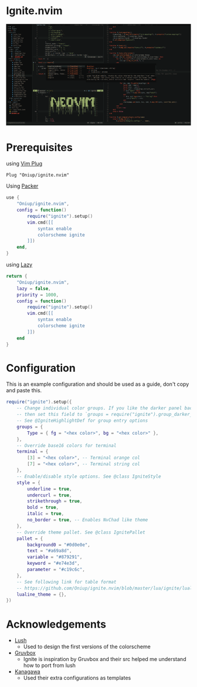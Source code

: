 # Ignite.nvim

![showcase](./extra/showcase.png)

# Prerequisites

using [Vim Plug](https://github.com/junegunn/vim-plug)

```vim
Plug "Oniup/ignite.nvim"
```

Using [Packer](https://github.com/wbthomason/packer.nvim)

```lua
use {
    "Oniup/ignite.nvim",
    config = function()
        require("ignite").setup()
        vim.cmd([[
            syntax enable
            colorscheme ignite
        ]])
    end,
}
```

using [Lazy](https://github.com/folke/lazy.nvim)

```lua
return {
    "Oniup/ignite.nvim",
    lazy = false,
    priority = 1000,
    config = function()
        require("ignite").setup()
        vim.cmd([[
            syntax enable
            colorscheme ignite
        ]])
    end
}
```

# Configuration

This is an example configuration and should be used as a guide, don't copy and paste this.

```lua
require("ignite").setup({
    -- Change individual color groups. If you like the darker panel backgrounds/NvChad like theme,
    -- then set this field to `groups = require("ignite").group_darker_panel_bg_overrides()`.
    -- See @IgniteHighlightDef for group entry options
    groups = {
        Type = { fg = "<hex color>", bg = "<hex color>" },
    },
    -- Override base16 colors for terminal
    terminal = {
        [3] = "<hex color>", -- Terminal orange col
        [7] = "<hex color>", -- Terminal string col
    },
    -- Enable/disable style options. See @class IgniteStyle
    style = {
        underline = true,
        undercurl = true,
        strikethrough = true,
        bold = true,
        italic = true,
        no_border = true, -- Enables NvChad like theme
    },
    -- Override theme pallet. See @class IgnitePallet
    pallet = {
        background0 = "#0d0e0e",
        text = "#a69a8d",
        variable = "#879291",
        keyword = "#e74e3d",
        parameter = "#c19c6c",
    },
    -- See following link for table format
    -- https://github.com/Oniup/ignite.nvim/blob/master/lua/ignite/lualine_theme.lua
    lualine_theme = {},
})
```

# Acknowledgements

* [Lush](https://github.com/rktjmp/lush.nvim)
    * Used to design the first versions of the colorscheme
* [Gruvbox](https://github.com/ellisonleao/gruvbox.nvim)
    * Ignite is inspiration by Gruvbox and their src helped me understand how to
      port from lush
* [Kanagawa](https://github.com/rebelot/kanagawa.nvim)
    * Used their extra configurations as templates
